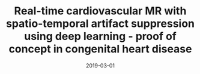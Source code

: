 ---
title: "Real-time cardiovascular MR with spatio-temporal artifact suppression using deep learning - proof of concept in congenital heart disease"
collection: publications
authors: 'A. Hauptmann, S. Arridge, F. Lucka, V. Muthurangu, and J. Steeden'
date: 2019-03-01
venue: 'Magnetic Resonance in Medicine'
paperurl: 'http://asHauptmann.github.io/files/2019_Hauptmann_MRM.pdf'
paperlink: 'https://doi.org/10.1002/mrm.27480'
---